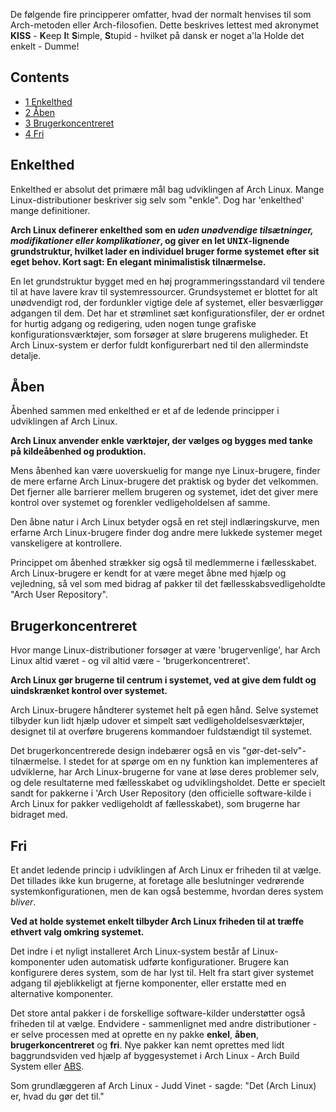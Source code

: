 De følgende fire principperer omfatter, hvad der normalt henvises til som Arch-metoden eller Arch-filosofien.
Dette beskrives lettest med akronymet **KISS** - **K**eep **I**t **S**imple, **S**tupid - hvilket på dansk er noget a'la Holde det enkelt - Dumme!

## Contents

*   [1 Enkelthed](#Enkelthed)
*   [2 Åben](#.C3.85ben)
*   [3 Brugerkoncentreret](#Brugerkoncentreret)
*   [4 Fri](#Fri)

## Enkelthed

Enkelthed er absolut det primære mål bag udviklingen af Arch Linux. Mange Linux-distributioner beskriver sig selv som "enkle". Dog har 'enkelthed' mange definitioner.

**Arch Linux definerer enkelthed som en _uden unødvendige tilsætninger, modifikationer eller komplikationer_, og giver en let <tt>UNIX</tt>-lignende grundstruktur, hvilket lader en individuel bruger forme systemet efter sit eget behov. Kort sagt: En elegant minimalistisk tilnærmelse.**

En let grundstruktur bygget med en høj programmeringsstandard vil tendere til at have lavere krav til systemressourcer. Grundsystemet er blottet for alt unødvendigt rod, der fordunkler vigtige dele af systemet, eller besværliggør adgangen til dem. Det har et strømlinet sæt konfigurationsfiler, der er ordnet for hurtig adgang og redigering, uden nogen tunge grafiske konfigurationsværktøjer, som forsøger at sløre brugerens muligheder. Et Arch Linux-system er derfor fuldt konfigurerbart ned til den allermindste detalje.

## Åben

Åbenhed sammen med enkelthed er et af de ledende principper i udviklingen af Arch Linux.

**Arch Linux anvender enkle værktøjer, der vælges og bygges med tanke på kildeåbenhed og produktion.**

Mens åbenhed kan være uoverskuelig for mange nye Linux-brugere, finder de mere erfarne Arch Linux-brugere det praktisk og byder det velkommen. Det fjerner alle barrierer mellem brugeren og systemet, idet det giver mere kontrol over systemet og forenkler vedligeholdelsen af samme.

Den åbne natur i Arch Linux betyder også en ret stejl indlæringskurve, men erfarne Arch Linux-brugere finder dog andre mere lukkede systemer meget vanskeligere at kontrollere.

Princippet om åbenhed strækker sig også til medlemmerne i fællesskabet. Arch Linux-brugere er kendt for at være meget åbne med hjælp og vejledning, så vel som med bidrag af pakker til det fællesskabsvedligeholdte "Arch User Repository".

## Brugerkoncentreret

Hvor mange Linux-distributioner forsøger at være 'brugervenlige', har Arch Linux altid været - og vil altid være - 'brugerkoncentreret'.

**Arch Linux gør brugerne til centrum i systemet, ved at give dem fuldt og uindskrænket kontrol over systemet.**

Arch Linux-brugere håndterer systemet helt på egen hånd. Selve systemet tilbyder kun lidt hjælp udover et simpelt sæt vedligeholdelsesværktøjer, designet til at overføre brugerens kommandoer fuldstændigt til systemet.

Det brugerkoncentrerede design indebærer også en vis "gør-det-selv"-tilnærmelse. I stedet for at spørge om en ny funktion kan implementeres af udviklerne, har Arch Linux-brugerne for vane at løse deres problemer selv, og dele resultaterne med fællesskabet og udviklingsholdet. Dette er specielt sandt for pakkerne i 'Arch User Repository (den officielle software-kilde i Arch Linux for pakker vedligeholdt af fællesskabet), som brugerne har bidraget med.

## Fri

Et andet ledende princip i udviklingen af Arch Linux er friheden til at vælge. Det tillades ikke kun brugerne, at foretage alle beslutninger vedrørende systemkonfigurationen, men de kan også bestemme, hvordan deres system *bliver*.

**Ved at holde systemet enkelt tilbyder Arch Linux friheden til at træffe ethvert valg omkring systemet.**

Det indre i et nyligt installeret Arch Linux-system består af Linux-komponenter uden automatisk udførte konfigurationer. Brugere kan konfigurere deres system, som de har lyst til. Helt fra start giver systemet adgang til øjeblikkeligt at fjerne komponenter, eller erstatte med en alternative komponenter.

Det store antal pakker i de forskellige software-kilder understøtter også friheden til at vælge. Endvidere - sammenlignet med andre distributioner - er selve processen med at oprette en ny pakke **enkel**, **åben**, **brugerkoncentreret** og **fri**.
Nye pakker kan nemt oprettes med lidt baggrundsviden ved hjælp af byggesystemet i Arch Linux - Arch Build System eller [ABS](/index.php/ABS_(Dansk) "ABS (Dansk)").

Som grundlæggeren af Arch Linux - Judd Vinet - sagde: "Det (Arch Linux) er, hvad du gør det til."